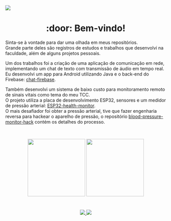 <a href="https://github.com/Andreick">
  <img src="https://img.shields.io/badge/EN-flag.svg?color=555555">
</a>
<!--a href="https://github.com/Andreick/Andreick/blob/main/readme/README_PT-BR.md">
  <img  src="https://img.shields.io/badge/PT_BR-flag.svg?color=555555">
</a-->

<h1 align="center">:door: Bem-vindo!</h1>

Sinta-se à vontade para dar uma olhada em meus repositórios.  
Grande parte deles são registros de estudos e trabalhos que desenvolvi na faculdade, além de alguns projetos pessoais.

Um dos trabalhos foi a criação de uma aplicação de comunicação em rede, implementando um chat de texto com transmissão de áudio em tempo real. Eu desenvolvi um app para Android utilizando Java e o back-end do Firebase: [chat-firebase](https://github.com/Andreick/chat-firebase).

Também desenvolvi um sistema de baixo custo para monitoramento remoto de sinais vitais como tema do meu TCC.  
O projeto utiliza a placa de desenvolvimento ESP32, sensores e um medidor de pressão arterial: [ESP32-health-monitor](https://github.com/Andreick/ESP32-health-monitor).  
O mais desafiador foi obter a pressão arterial, tive que fazer engenharia reversa para hackear o aparelho de pressão, o repositório [blood-pressure-monitor-hack](https://github.com/Andreick/blood-pressure-monitor-hack) contém os detalhes do processo.

<br>

<p align="center">
  <img height="180em" src="https://github-readme-stats.vercel.app/api?username=Andreick&show_icons=true&theme=highcontrast">
  <img height="180em" src="https://github-readme-stats.vercel.app/api/top-langs?username=Andreick&layout=compact&theme=highcontrast&langs_count=8&exclude_repo=cracking-codes,automate-the-boring-stuff&hide=ShaderLab,HTML,CSS">
</p>

#

<p align="center">
  <a href="https://www.linkedin.com/in/andreick-gomes-maia-45b9a5204/">
    <img src="https://img.shields.io/badge/LinkedIn-0077B5?style=for-the-badge&logo=linkedin&logoColor=white">
  </a>
  <a href="mailto:andreick.gomes.ismart@gmail.com">
    <img src="https://img.shields.io/badge/Gmail-D14836?style=for-the-badge&logo=gmail&logoColor=white">
  </a>
</p>